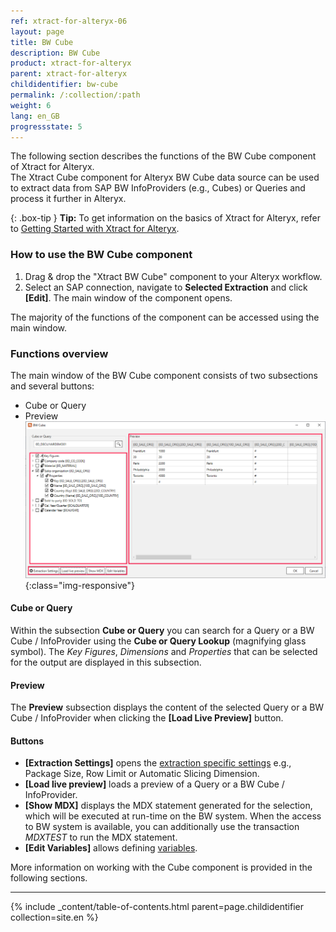 ```yaml
---
ref: xtract-for-alteryx-06
layout: page
title: BW Cube
description: BW Cube
product: xtract-for-alteryx
parent: xtract-for-alteryx
childidentifier: bw-cube
permalink: /:collection/:path
weight: 6
lang: en_GB
progressstate: 5
---
```

The following section describes the functions of the BW Cube component of Xtract for Alteryx.<br>
The Xtract Cube component for Alteryx BW Cube data source can be used to extract data from SAP BW InfoProviders (e.g., Cubes) or Queries and process it further in Alteryx.

{: .box-tip }
**Tip:** To get information on the basics of Xtract for Alteryx, refer to [Getting Started with Xtract for Alteryx](../getting-started).

### How to use the BW Cube component
1. Drag & drop the "Xtract BW Cube" component to your Alteryx workflow.
2. Select an SAP connection, navigate to **Selected Extraction** and click **[Edit]**. The main window of the component opens.

The majority of the functions of the component can be accessed using the main window.

### Functions overview
The main window of the BW Cube component consists of two subsections and several buttons:

- Cube or Query
- Preview
![Cube Extractor](/img/content/xfa/xfa-cube-query-overview.png){:class="img-responsive"}

#### Cube or Query
Within the subsection **Cube or Query** you can search for a Query or a BW Cube / InfoProvider using the **Cube or Query Lookup** (magnifying glass symbol).
The *Key Figures*, *Dimensions* and *Properties* that can be selected for the output are displayed in this subsection. 


#### Preview
The **Preview** subsection displays the content of the selected Query or a BW Cube / InfoProvider when clicking the **[Load Live Preview]** button.

#### Buttons
- **[Extraction Settings]** opens the [extraction specific settings](./bw-cube/bw-cube-settings) e.g., Package Size, Row Limit or Automatic Slicing Dimension. <br>
- **[Load live preview]** loads a preview of a Query or a BW Cube / InfoProvider.
- **[Show MDX]** displays the MDX statement generated for the selection, which will be executed at run-time on the BW system. When the access to BW system is available, you can additionally use the transaction *MDXTEST* to run the MDX statement.
- **[Edit Variables]** allows defining [variables](./bw-cube/bw-cube-variables). 

More information on working with the Cube component is provided in the following sections.

---

{% include _content/table-of-contents.html parent=page.childidentifier collection=site.en %}